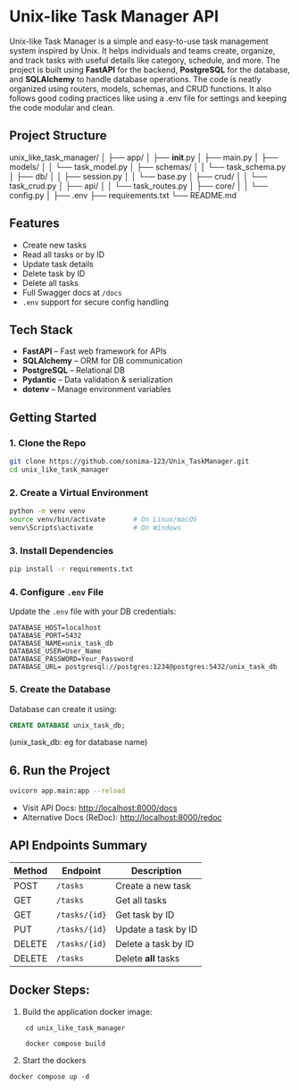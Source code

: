 #  Unix-like Task Manager API

Unix-like Task Manager is a simple and easy-to-use task management system inspired by Unix. It helps individuals and teams create, organize, and track tasks with useful details like category, schedule, and more.
The project is built using **FastAPI** for the backend, **PostgreSQL** for the database, and **SQLAlchemy** to handle database operations. The code is neatly organized using routers, models, schemas, and CRUD functions. It also follows good coding practices like using a .env file for settings and keeping the code modular and clean.

##  Project Structure

unix_like_task_manager/
│
├── app/
│   ├── __init__.py
│   ├── main.py
│   ├── models/
│   │   └── task_model.py
│   ├── schemas/
│   │   └── task_schema.py
│   ├── db/
│   │   ├── session.py
│   │   └── base.py
│   ├── crud/
│   │   └── task_crud.py
│   ├── api/
│   │   └── task_routes.py
│   ├── core/
│   │   └── config.py
│
├── .env
├── requirements.txt
└── README.md

##  Features

-  Create new tasks
-  Read all tasks or by ID
-  Update task details
-  Delete task by ID
-  Delete all tasks 
-  Full Swagger docs at `/docs`
- `.env` support for secure config handling

##  Tech Stack

- **FastAPI** – Fast web framework for APIs
- **SQLAlchemy** – ORM for DB communication
- **PostgreSQL** – Relational DB
- **Pydantic** – Data validation & serialization
- **dotenv** – Manage environment variables


## Getting Started

### 1. Clone the Repo

```bash
git clone https://github.com/sonima-123/Unix_TaskManager.git
cd unix_like_task_manager
```

### 2. Create a Virtual Environment

```bash
python -m venv venv
source venv/bin/activate       # On Linux/macOS
venv\Scripts\activate          # On Windows
```

### 3. Install Dependencies

```bash
pip install -r requirements.txt
```

### 4. Configure `.env` File

Update the `.env` file with your DB credentials:

```env
DATABASE_HOST=localhost
DATABASE_PORT=5432
DATABASE_NAME=unix_task_db
DATABASE_USER=User_Name
DATABASE_PASSWORD=Your_Password
DATABASE_URL= postgresql://postgres:1234@postgres:5432/unix_task_db
```

### 5. Create the Database

Database can create it using:

```sql
CREATE DATABASE unix_task_db;
```
(unix_task_db: eg for database name)

## 6. Run the Project

```bash
uvicorn app.main:app --reload 

```

- Visit API Docs: [http://localhost:8000/docs](http://localhost:8000/docs)
- Alternative Docs (ReDoc): [http://localhost:8000/redoc](http://localhost:8000/redoc)


##  API Endpoints Summary

| Method | Endpoint           | Description             |
|--------|--------------------|-------------------------|
| POST   | `/tasks`           | Create a new task       |
| GET    | `/tasks`           | Get all tasks           |
| GET    | `/tasks/{id}`      | Get task by ID          |
| PUT    | `/tasks/{id}`      | Update a task by ID     |
| DELETE | `/tasks/{id}`      | Delete a task by ID     |
| DELETE | `/tasks`           | Delete **all** tasks    |


## Docker  Steps: 

 1. Build the application docker image:
```
    cd unix_like_task_manager 
```
```
    docker compose build 
```
2.  Start the dockers
```
docker compose up -d
```
